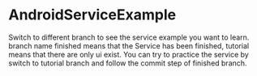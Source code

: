 # AndroidServiceExample
Switch to different branch to see the service example you want to learn.
branch name finished means that the Service has been finished, tutorial means that there are only ui exist.
You can try to practice the service by switch to tutorial branch and follow the commit step of finished branch.
